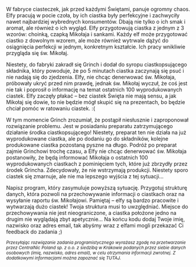 W fabryce ciasteczek, jak przed każdymi Świętami, panuje ogromny chaos. Elfy pracują w pocie czoła, by ich ciastka były perfekcyjne i zachwyciły nawet najbardziej wybrednych konsumentów. Dbają nie tylko o ich smak i aromat, ale również o ich wygląd. Elfy przygotowują ciastka z jednym z 3 wzorów: choinką, czapką Mikołaja i sankami. Każdy elf może przygotować ciastko z dowolnym wzorem, ale może również wytrwale dążyć do osiągnięcia perfekcji w jednym, konkretnym kształcie. Ich pracy wnikliwie przygląda się św. Mikołaj.

Niestety, do fabryki zakradł się Grinch i dodał do syropu ciastkopsującego składnika, który powoduje, że po 5 minutach ciastka zaczynają się psuć i nie nadają się do zjedzenia.
Elfy, nie chcąc denerwować św. Mikołaja, próbowały ukryć przed nim prawdę, jednak św. Mikołaj wyczuł, że coś jest nie tak i poprosił o informację na temat ostatnich 100 wyprodukowanych ciastek. Elfy zaczęły płakać – bez ciastek Święta nie mają sensu, a jak Mikołaj się dowie, to nie będzie mógł skupić się na prezentach, bo będzie chciał pomóc w ratowaniu ciastek. :(

W tym momencie Grinch zrozumiał, że postąpił niesłusznie i zaproponował rozwiązanie problemu. Jest w posiadaniu preparatu zatrzymującego działanie środka ciastkopsującego! Niestety, preparat ten nie działa na już wyprodukowane ciastka, ale po dodaniu go do składników, kolejne produkowane ciastka pozostaną pyszne na długo. Podróż po preparat zajmie Grinchowi trochę czasu, a Elfy nie chcąc denerwować św. Mikołaja postanowiły, że będą informować Mikołaja o ostatnich 100 wyprodukowanych ciastkach z pominięciem tych, które już zbrzydły przez środek Grincha. Zdecydowały, że nie wstrzymają produkcji. Niestety sporo ciastek się zmarnuje, ale nie ma lepszego wyjścia z tej sytuacji…

Napisz program, który zasymuluje powyższą sytuację. Przygotuj strukturę danych, która pozwoli na przechowywanie informacji o ciastkach oraz na wysyłanie raportu św. Mikołajowi. Pamiętaj – elfy są bardzo pracowite i wytwarzają dużo ciastek! Twoja struktura musi to uwzględniać. Miejsce do przechowywania nie jest nieograniczone, a ciastka położone jedno na drugim nie wyglądają zbyt apetycznie…
Na końcu kodu dodaj Twoje imię, nazwisko oraz adres email, tak abyśmy wraz z elfami mogli przekazać Ci feedback do zadania ;)

<sub>*Przesyłając rozwiązanie zadania programistycznego wyrażasz zgodę na przetwarzanie przez CentralNic Poland sp. z o.o. z siedzibą w Krakowie podanych przez siebie danych osobowych (imię, nazwisko, adres email), w celu otrzymania informacji zwrotnej. Z dodatkowymi informacjami można zapoznać się TUTAJ.*</sub>
